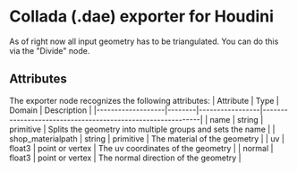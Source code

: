 # Collada (.dae) exporter for Houdini

As of right now all input geometry has to be triangulated. You can do this via the "Divide" node.

## Attributes
The exporter node recognizes the following attributes:
| Attribute         | Type   | Domain          | Description                                                |
|-------------------|--------|-----------------|------------------------------------------------------------|
| name              | string | primitive       | Splits the geometry into multiple groups and sets the name |
| shop_materialpath | string | primitive       | The material of the geometry                               |
| uv                | float3 | point or vertex | The uv coordinates of the geometry                         |
| normal            | float3 | point or vertex | The normal direction of the geometry                       |
